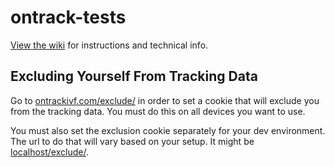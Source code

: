 # ontrack-tests

[View the wiki](https://github.com/agervs/ontrack-tests/wiki) for instructions and technical info.

## Excluding Yourself From Tracking Data
Go to [ontrackivf.com/exclude/](http://ontrackivf.com/exclude/) in order to set a cookie that will exclude you from the tracking data. You must do this on all devices you want to use.

You must also set the exclusion cookie separately for your dev environment. The url to do that will vary based on your setup. It might be [localhost/exclude/](http://localhost/exclude/).
